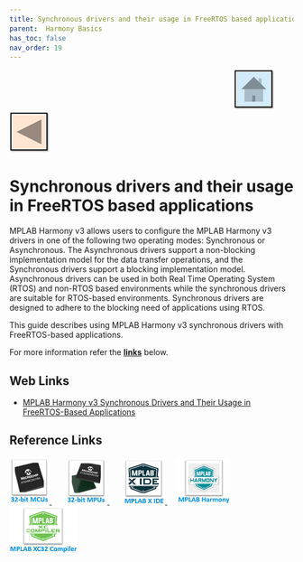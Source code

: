 ```yaml
---
title: Synchronous drivers and their usage in FreeRTOS based applications
parent:  Harmony Basics
has_toc: false
nav_order: 19
---
```


&nbsp;&nbsp;&nbsp;&nbsp;&nbsp;&nbsp;&nbsp;&nbsp;&nbsp;&nbsp;&nbsp;&nbsp;&nbsp;&nbsp;&nbsp;&nbsp;&nbsp;&nbsp;&nbsp;&nbsp;&nbsp;&nbsp;&nbsp;&nbsp;&nbsp;&nbsp;&nbsp;&nbsp; &nbsp;&nbsp;&nbsp;&nbsp;&nbsp;&nbsp;&nbsp;&nbsp;&nbsp;&nbsp;&nbsp;&nbsp;&nbsp;&nbsp;&nbsp;&nbsp;&nbsp;&nbsp;&nbsp;&nbsp;&nbsp;&nbsp;&nbsp;&nbsp;&nbsp;&nbsp;&nbsp;&nbsp;&nbsp;&nbsp;&nbsp;&nbsp;&nbsp;&nbsp;&nbsp;&nbsp;&nbsp;&nbsp;&nbsp;&nbsp;&nbsp;&nbsp;&nbsp;&nbsp;&nbsp;&nbsp;&nbsp;&nbsp;&nbsp;&nbsp;&nbsp;&nbsp;&nbsp;&nbsp;&nbsp;&nbsp;&nbsp;&nbsp;&nbsp;&nbsp;&nbsp;&nbsp;&nbsp;&nbsp;&nbsp;&nbsp;&nbsp;&nbsp;&nbsp;&nbsp;&nbsp;&nbsp;[<img src="../../r_images/quick_home.png" title="Home">](../../../readme.md) [<img src="../../r_images/quick_back.png"  title="Back">](../readme.md)

# Synchronous drivers and their usage in FreeRTOS based applications
MPLAB Harmony v3 allows users to configure the MPLAB Harmony v3 drivers in one of the following two operating
modes: Synchronous or Asynchronous. The Asynchronous drivers support a non-blocking implementation model for
the data transfer operations, and the Synchronous drivers support a blocking implementation model. Asynchronous
drivers can be used in both Real Time Operating System (RTOS) and non-RTOS based environments while the
synchronous drivers are suitable for RTOS-based environments. Synchronous drivers are designed to adhere to the
blocking need of applications using RTOS.

This guide describes using MPLAB Harmony v3 synchronous drivers with FreeRTOS-based applications.


For more information refer the **[links](#Web-Links)** below.

## <a id="Web-Links"> </a>
## Web Links

- <a href="https://ww1.microchip.com/downloads/en/DeviceDoc/MPLAB_Harmony_v3_Synchronous_Drivers_and_Their_Usage_in_FreeRTOS-Based_Applications_DS90003290A.pdf" target="_blank">MPLAB Harmony v3 Synchronous Drivers and Their Usage in FreeRTOS-Based Applications</a>

## Reference Links
[<a href="https://www.microchip.com/design-centers/32-bit" target="_blank"> <img src="../../r_images/32_bit_mcus.png"> </a>]()  &nbsp; &nbsp; &nbsp; [<a href="https://www.microchip.com/design-centers/32-bit-mpus" target="_blank"> <img src="../../r_images/32_bit_mpus.png"> </a>]()  &nbsp; &nbsp; &nbsp; [<a href="https://www.microchip.com/mplab/mplab-x-ide" target="_blank"> <img src="../../r_images/mplab_x_ide.png"> </a>]()  &nbsp; &nbsp; [<a href="https://www.microchip.com/mplab/mplab-harmony" target="_blank"> <img src="../../r_images/mplab_harmony.png"> </a>]() [<a href="https://www.microchip.com/mplab/compilers" target="_blank"> <img src="../../r_images/mplab_compiler.png"> </a>]()